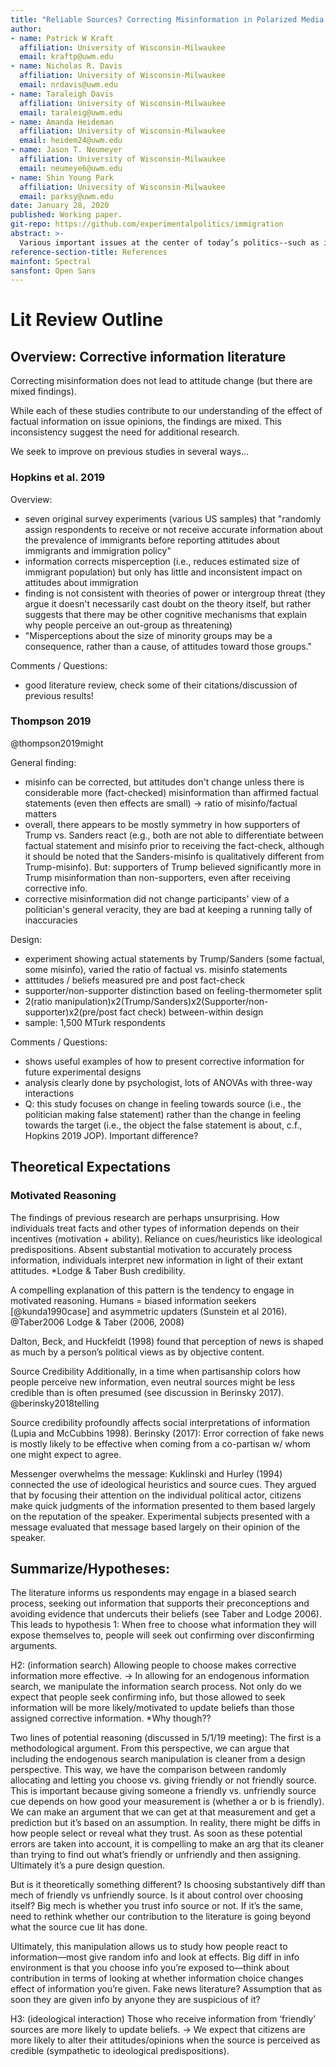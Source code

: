 ```yaml
---
title: "Reliable Sources? Correcting Misinformation in Polarized Media Environments"
author:
- name: Patrick W Kraft
  affiliation: University of Wisconsin-Milwaukee
  email: kraftp@uwm.edu
- name: Nicholas R. Davis
  affiliation: University of Wisconsin-Milwaukee
  email: nrdavis@uwm.edu
- name: Taraleigh Davis
  affiliation: University of Wisconsin-Milwaukee
  email: taraleig@uwm.edu
- name: Amanda Heideman
  affiliation: University of Wisconsin-Milwaukee
  email: heidem24@uwm.edu
- name: Jason T. Neumeyer
  affiliation: University of Wisconsin-Milwaukee
  email: neumeye6@uwm.edu
- name: Shin Young Park
  affiliation: University of Wisconsin-Milwaukee
  email: parksy@uwm.edu
date: January 28, 2020
published: Working paper.
git-repo: https://github.com/experimentalpolitics/immigration
abstract: >-
  Various important issues at the center of today’s politics--such as immigration or climate change--are imbued with misinformation. A growing body of research therefore explores whether people’s misperceptions can be mitigated by providing corrective information. While such corrections have been shown to reduce factual misinformation, they appear to have little to no effect on underlying attitudes. Our study contributes to this active research area by examining how variations in the source and delivery mode moderate the effectiveness of corrective information. In our pre-registered survey experiment, participants are exposed to a news article published by Fox News or MSNBC, each highlighting the positive economic impact of legal immigration in the United States. While the news content is held constant across sources, our treatment manipulates whether participants are allowed to freely choose a media outlet or are randomly assigned to one of them. Conditional on the delivery mode and news organization, we explore whether the article is effective in correcting factual misperceptions and how it impacts general attitudes towards immigration. Furthermore, we examine differences in the overall engagement with the news article. Our results illustrate how people’s political predispositions and media preferences moderate the effectiveness of corrective information and the likelihood of it being further shared with others (e.g., through social media). The implications of our results for the development of more effective strategies to disseminate corrective information are discussed. 
reference-section-title: References
mainfont: Spectral
sansfont: Open Sans
---
```




# Lit Review Outline

## Overview: Corrective information literature

Correcting misinformation does not lead to attitude change (but there are mixed findings).

While each of these studies contribute to our understanding of the effect of factual information on issue opinions, the findings are mixed. This inconsistency suggest the need for additional research.

We seek to improve on previous studies in several ways...

### Hopkins et al. 2019

Overview:

- seven original survey experiments (various US samples) that "randomly assign respondents to receive or not receive accurate information about the prevalence of immigrants before reporting attitudes about immigrants and immigration policy"
- information corrects misperception (i.e., reduces estimated size of immigrant population) but only has little and inconsistent impact on attitudes about immigration
- finding is not consistent with theories of power or intergroup threat (they argue it doesn't necessarily cast doubt on the theory itself, but rather suggests that there may be other cognitive mechanisms that explain why people perceive an out-group as threatening)
- "Misperceptions about the size of minority groups may be a consequence, rather than a cause, of attitudes toward those groups."

Comments / Questions:

- good literature review, check some of their citations/discussion of previous results!

### Thompson 2019

@thompson2019might

General finding:

- misinfo can be corrected, but attitudes don't change unless there is considerable more (fact-checked) misinformation than affirmed factual statements (even then effects are small) -> ratio of misinfo/factual matters
- overall, there appears to be mostly symmetry in how supporters of Trump vs. Sanders react (e.g., both are not able to differentiate between factual statement and misinfo prior to receiving the fact-check, although it should be noted that the Sanders-misinfo is qualitatively different from Trump-misinfo). But: supporters of Trump believed significantly more in Trump misinformation than non-supporters, even after receiving corrective info.
- corrective misinformation did not change participants' view of a politician's general veracity, they are bad at keeping a running tally of inaccuracies


Design:

- experiment showing actual statements by Trump/Sanders (some factual, some misinfo), varied the ratio of factual vs. misinfo statements
- atttitudes / beliefs measured pre and post fact-check
- supporter/non-supporter distinction based on feeling-thermometer split
- 2(ratio manipulation)x2(Trump/Sanders)x2(Supporter/non-supporter)x2(pre/post fact check) between-within design
- sample: 1,500 MTurk respondents

Comments / Questions:

- shows useful examples of how to present corrective information for future experimental designs
- analysis clearly done by psychologist, lots of ANOVAs with three-way interactions
- Q: this study focuses on change in feeling towards source (i.e., the politician making false statement) rather than the change in feeling towards the target (i.e., the object the false statement is about, c.f., Hopkins 2019 JOP). Important difference?


## Theoretical Expectations

### Motivated Reasoning
The findings of previous research are perhaps unsurprising. How individuals treat facts and other types of information depends on their incentives (motivation + ability). Reliance on cues/heuristics like ideological predispositions. Absent substantial motivation to accurately process information, individuals interpret new information in light of their extant attitudes. *Lodge & Taber  Bush credibility.

A compelling explanation of this pattern is the tendency to engage in motivated reasoning. Humans = biased information seekers [@kunda1990case] and asymmetric updaters (Sunstein et al 2016). @Taber2006
Lodge & Taber (2006, 2008)

Dalton, Beck, and Huckfeldt (1998) found that perception of news is shaped as much by a person’s political views as by objective content.

Source Credibility 
Additionally, in a time when partisanship colors how people perceive new information, even neutral sources might be less credible than is often presumed (see discussion in Berinsky 2017). @berinsky2018telling

Source credibility profoundly affects social interpretations of information (Lupia and McCubbins 1998). 
Berinsky (2017): Error correction of fake news is mostly likely to be effective when coming from a co-partisan w/ whom one might expect to agree. 

Messenger overwhelms the message: Kuklinski and Hurley (1994) connected the use of ideological heuristics and source cues. They argued that by focusing their attention on the individual political actor, citizens make quick judgments of the information presented to them based largely on the reputation of the speaker. Experimental subjects presented with a message evaluated that message based largely on their opinion of the speaker.




## Summarize/Hypotheses: 

The literature informs us respondents may engage in a biased search process, seeking out information that supports their preconceptions and avoiding evidence that undercuts their beliefs (see Taber and Lodge 2006). This leads to hypothesis 1: When free to choose what information they will expose themselves to, people will seek out confirming over disconfirming arguments.

H2: (information search) Allowing people to choose makes corrective information more effective. -> In allowing for an endogenous information search, we manipulate the information search process. Not only do we expect that people seek confirming info, but those allowed to seek information will be more likely/motivated to update beliefs than those assigned corrective information. *Why though??

Two lines of potential reasoning (discussed in 5/1/19 meeting):
The first is a methodological argument. From this perspective, we can argue that including the endogenous search manipulation is cleaner from a design perspective. This way, we have the comparison between randomly allocating and letting you choose vs. giving friendly or not friendly source. This is important because giving someone a friendly vs. unfriendly source cue depends on how good your measurement is (whether a or b is friendly). We can make an argument that we can get at that measurement and get a prediction but it’s based on an assumption. In reality, there might be diffs in how people select or reveal what they trust. As soon as these potential errors are taken into account, it is compelling to make an arg that its cleaner than trying to find out what’s friendly or unfriendly and then assigning. Ultimately it’s a pure design question.

But is it theoretically something different? Is choosing substantively diff than mech of friendly vs unfriendly source. Is it about control over choosing itself? Big mech is whether you trust info source or not. If it’s the same, need to rethink whether our contribution to the literature is going beyond what the source cue lit has done. 

Ultimately, this manipulation allows us to study how people react to information—most give random info and look at effects. Big diff in info environment is that you choose info you’re exposed to—think about contribution in terms of looking at whether information choice changes effect of information you’re given. Fake news literature? Assumption that as soon they are given info by anyone they are suspicious of it? 

H3: (ideological interaction) Those who receive information from ‘friendly’ sources are more likely to update beliefs. -> We expect that citizens are more likely to alter their attitudes/opinions when the source is perceived as credible (sympathetic to ideological predispositions).
